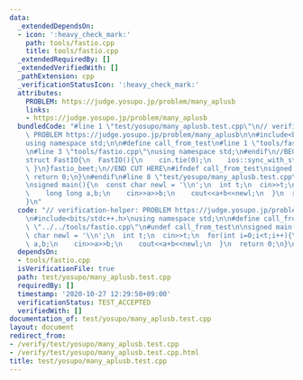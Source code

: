 ```yaml
---
data:
  _extendedDependsOn:
  - icon: ':heavy_check_mark:'
    path: tools/fastio.cpp
    title: tools/fastio.cpp
  _extendedRequiredBy: []
  _extendedVerifiedWith: []
  _pathExtension: cpp
  _verificationStatusIcon: ':heavy_check_mark:'
  attributes:
    PROBLEM: https://judge.yosupo.jp/problem/many_aplusb
    links:
    - https://judge.yosupo.jp/problem/many_aplusb
  bundledCode: "#line 1 \"test/yosupo/many_aplusb.test.cpp\"\n// verification-helper:\
    \ PROBLEM https://judge.yosupo.jp/problem/many_aplusb\n\n#include<bits/stdc++.h>\n\
    using namespace std;\n\n#define call_from_test\n#line 1 \"tools/fastio.cpp\"\n\
    \n#line 3 \"tools/fastio.cpp\"\nusing namespace std;\n#endif\n//BEGIN CUT HERE\n\
    struct FastIO{\n  FastIO(){\n    cin.tie(0);\n    ios::sync_with_stdio(0);\n \
    \ }\n}fastio_beet;\n//END CUT HERE\n#ifndef call_from_test\nsigned main(){\n \
    \ return 0;\n}\n#endif\n#line 8 \"test/yosupo/many_aplusb.test.cpp\"\n#undef call_from_test\n\
    \nsigned main(){\n  const char newl = '\\n';\n  int t;\n  cin>>t;\n  for(int i=0;i<t;i++){\n\
    \    long long a,b;\n    cin>>a>>b;\n    cout<<a+b<<newl;\n  }\n  return 0;\n\
    }\n"
  code: "// verification-helper: PROBLEM https://judge.yosupo.jp/problem/many_aplusb\n\
    \n#include<bits/stdc++.h>\nusing namespace std;\n\n#define call_from_test\n#include\
    \ \"../../tools/fastio.cpp\"\n#undef call_from_test\n\nsigned main(){\n  const\
    \ char newl = '\\n';\n  int t;\n  cin>>t;\n  for(int i=0;i<t;i++){\n    long long\
    \ a,b;\n    cin>>a>>b;\n    cout<<a+b<<newl;\n  }\n  return 0;\n}\n"
  dependsOn:
  - tools/fastio.cpp
  isVerificationFile: true
  path: test/yosupo/many_aplusb.test.cpp
  requiredBy: []
  timestamp: '2020-10-27 12:29:50+09:00'
  verificationStatus: TEST_ACCEPTED
  verifiedWith: []
documentation_of: test/yosupo/many_aplusb.test.cpp
layout: document
redirect_from:
- /verify/test/yosupo/many_aplusb.test.cpp
- /verify/test/yosupo/many_aplusb.test.cpp.html
title: test/yosupo/many_aplusb.test.cpp
---
```

